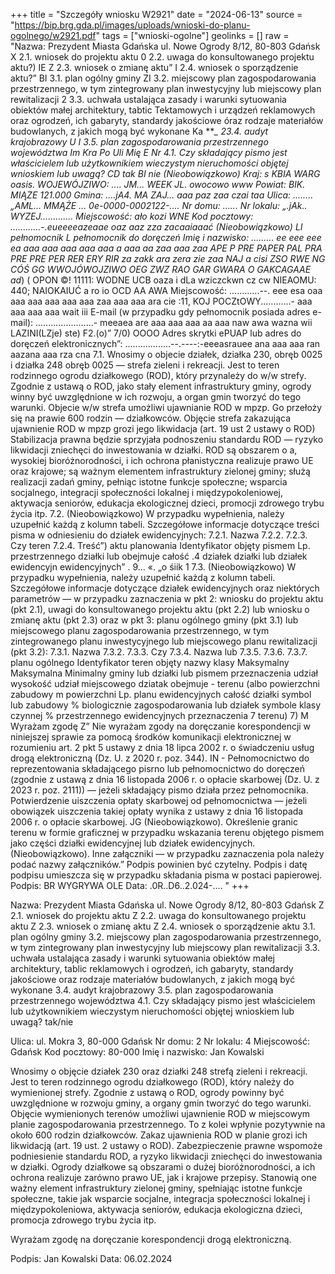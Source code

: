 +++
title = "Szczegóły wniosku W2921"
date = "2024-06-13"
source = "https://bip.brg.gda.pl/images/uploads/wnioski-do-planu-ogolnego/w2921.pdf"
tags = ["wnioski-ogolne"]
geolinks = []
raw = "Nazwa: Prezydent Miasta Gdańska ul. Nowe Ogrody 8/12, 80-803 Gdańsk X 2.1. wniosek do projektu aktu 0 2.2. uwaga do konsultowanego projektu aktu?) IE Z 2.3. wniosek o zmianę aktu” I 2.4. wniosek o sporządzenie aktu?” BI 3.1. plan ogólny gminy ZI 3.2. miejscowy plan zagospodarowania przestrzennego, w tym zintegrowany plan inwestycyjny lub miejscowy plan rewitalizacji 2 3.3. uchwała ustalająca zasady i warunki sytuowania obiektów małej architektury, tabtic Tektamowych i urządzeń reklamowych oraz ogrodzeń, ich gabaryty, standardy jakościowe óraz rodzaje materiałów budowlanych, z jakich mogą być wykonane Ka ***_ 23.4. audyt krajobrazowy U  I 3.5. plan zagospodarowania przestrzennego województwa  Im Kra Po Uli Mię E Nr 4.1. Czy składający pismo jest właścicielem lub użytkownikiem wieczystym nieruchomości objętej wnioskiem lub uwagą? CD tak BI nie (Nieobowiązkowo) Kraj: s KBIA WARG oasis. WOJEWÓJZIWO: .... JM... WEEK JL. owocowo www Powiat: BIK. MIĄZE  121.000 Gmina: ....jA4. MA ZAJ... aaa paz zaa czai taa Ulica: ........ „AML... MMĄŻE ... 0e-0000-0002122-.... Nr domu: ...... Nr lokalu: „.jAk.. WYZEJ............. Miejscowość: ało kozi WNE Kod pocztowy: ............-.eueeeeazeaae oaz aaz zza zacaaiaaać (Nieobowiązkowo) LI pełnomocnik  L pełnomocnik do doręczeń Imię i nazwisko: ......... ee eee eee ea aaa aaa aaa aaa aaa a aaa aa zaa aaa zaa APE P PRE PAPER PAL PRA PRE PRE PER RER ERY RIR za zakk ara zera zie zaa NAJ a cisi ZSO RWE NG CÓŚ GG WWOJÓWOJZIWO OEG ZWZ RAO GAR GWARA O GAKCAGAAE ad*)  ( OPON ©! 11111: WODNE UCB oaza i dLa wziczckwn cz cw NIEAOMU: 440; NAIOKAIUĆ a ro io OCD AA AWA Miejscowość: ............--. eee esa oaa aaa aaa aaa aaa aaa zaa aaa aaa ara cie :11, KOJ POCZtOWY............- aaa aaa aaa aaa wait iii E-mail (w przypadku gdy pełnomocnik posiada adres e-mail): .......................- meeaea are aaa aaa aaa aa aaa naw awa wazna wii  LAZINI(LZje) ste) F2.(o)” 7/0) OOOO Adres skrytki ePUAP lub adres do doręczeń elektronicznych”: ..................--.----:-eeeasrauee ana aaa aaa ran aazana aaa rza cna 7.1. Wnosimy o objecie działek, działka 230, obręb 0025 i działka 248 obręb 0025 — strefa zieleni i rekreacji. Jest to teren rodzinnego ogrodu działkowego (ROD), który przynależy do w/w strefy. Zgodnie z ustawą o ROD, jako stały element infrastruktury gminy, ogrody winny być uwzględnione w ich rozwoju, a organ gmin tworzyć do tego warunki. Objecie w/w strefa umożliwi ujawnianie ROD w mpzp. Go przełoży się na prawie 600 rodzin — działkowców. Objęcie strefa zakazująca ujawnienie ROD w mpzp grozi jego likwidacja (art. 19 ust 2 ustawy o ROD) Stabilizacja prawna będzie sprzyjała podnoszeniu standardu ROD — ryzyko likwidacji zniechęci do inwestowania w działki. ROD są obszarem o a, wysokiej bioróżnorodności, i ich ochrona płanistyczna realizuje prawo UE oraz krajowe; są ważnym elementem infrastruktury zielonej gminy; służą realizacji zadań gminy, pełniąc istotne funkcje społeczne; wsparcia socjalnego, integracji społeczności lokalnej i międzypokoleniowej, aktywacja seniorów, edukacja ekologicznej dzieci, promocji zdrowego trybu życia itp. 7.2. (Nieobowiązkowo) W przypadku wypełnienia, należy uzupełnić każdą z kolumn tabeli. Szczegółowe informacje dotyczące treści pisma w odniesieniu do działek ewidencyjnych: 7.2.1. Nazwa 7.2.2. 7.2.3. Czy teren 7.2.4. Treść”) aktu planowania Identyfikator objęty pismem Lp.  przestrzennego działki lub obejmuje całość .4 działek działki lub działek ewidencyjn ewidencyjnych”  . 9... «. „o śiik 1 7.3. (Nieobowiązkowo) W przypadku wypełnienia, należy uzupełnić każdą z kolumn tabeli. Szczegółowe informacje dotyczące działek ewidencyjnych oraz niektórych parametrów — w przypadku zaznaczenia w pkt 2: wniosku do projektu aktu (pkt 2.1), uwagi do konsultowanego projektu aktu (pkt 2.2) lub wniosku o zmianę aktu (pkt 2.3) oraz w pkt 3: planu ogólnego gminy (pkt 3.1) lub miejscowego planu zagospodarowania przestrzennego, w tym zintegrowanego planu inwestycyjnego lub miejscowego planu rewitalizacji (pkt 3.2): 7.3.1. Nazwa 7.3.2. 7.3.3. Czy 7.3.4. Nazwa lub 7.3.5. 7.3.6. 7.3.7. planu ogólnego Identyfikator teren objęty nazwy klasy Maksymalny Maksymalna Minimalny gminy lub działki lub pismem przeznaczenia udział wysokość udział miejscowego  dziatak obejmuje  - terenu (albo powierzchni zabudowy m powierzchni Lp. planu ewidencyjnych całość działki symbol lub zabudowy %  biologicznie zagospodarowania lub działek symbole klasy czynnej % przestrzennego ewidencyjnych  przeznaczenia 7 terenu) 7) M Wyrażam zgodę Z” Nie wyrażam zgody na doręczanie korespondencji w niniejszej sprawie za pomocą środków komunikacji elektronicznej w rozumieniu art. 2 pkt 5 ustawy z dnia 18 lipca 2002 r. o świadczeniu usług drogą elektroniczną (Dz. U. z 2020 r. poz. 344). IN - Pełnomocnictwo do reprezentowania składającego pisrno lub pełnomocnictwo do doręczeń (zgodnie z ustawą z dnia 16 listopada 2006 r. o opłacie skarbowej (Dz. U. z 2023 r. poz. 2111)) — jeżeli składający pismo działa przez pełnomocnika.  Potwierdzenie uiszczenia opłaty skarbowej od pełnomocnictwa — jeżeli obowiązek uiszczenia takiej opłaty wynika z ustawy z dnia 16 listopada 2006 r. o opłacie skarbowej. JG (Nieobowiązkowo). Określenie granic terenu w formie graficznej w przypadku wskazania terenu objętego pismem jako części działki ewidencyjnej lub działek ewidencyjnych. (Nieobowiązkowo). Inne załączniki — w przypadku zaznaczenia pola należy podać nazwy załączników.” Podpis powinien być czytelny. Podpis i datę podpisu umieszcza się w przypadku składania pisma w postaci papierowej.   Podpis:  BR WYGRYWA OLE Data: .0R..D6..2.024-.... "
+++

Nazwa: Prezydent Miasta Gdańska ul. Nowe Ogrody 8/12, 80-803 Gdańsk
Z 2.1. wniosek do projektu aktu
Z 2.2. uwaga do konsultowanego projektu aktu
Z 2.3. wniosek o zmianę aktu
Z 2.4. wniosek o sporządzenie aktu
3.1. plan ogólny gminy
3.2. miejscowy plan zagospodarowania przestrzennego, w tym zintegrowany plan inwestycyjny lub miejscowy plan rewitalizacji
3.3. uchwała ustalająca zasady i warunki sytuowania obiektów małej architektury, tablic reklamowych i ogrodzeń, ich gabaryty, standardy jakościowe oraz rodzaje materiałów budowlanych, z jakich mogą być wykonane
3.4. audyt krajobrazowy
3.5. plan zagospodarowania przestrzennego województwa
4.1. Czy składający pismo jest właścicielem lub użytkownikiem wieczystym nieruchomości objętej wnioskiem lub uwagą? tak/nie

Ulica: ul. Mokra 3, 80-000 Gdańsk
Nr domu: 2
Nr lokalu: 4
Miejscowość: Gdańsk
Kod pocztowy: 80-000
Imię i nazwisko: Jan Kowalski

Wnosimy o objęcie działek 230 oraz działki 248 strefą zieleni i rekreacji. Jest to teren rodzinnego ogrodu działkowego (ROD), który należy do wymienionej strefy. Zgodnie z ustawą o ROD, ogrody powinny być uwzględnione w rozwoju gminy, a organy gmin tworzyć do tego warunki. Objęcie wymienionych terenów umożliwi ujawnienie ROD w miejscowym planie zagospodarowania przestrzennego. To z kolei wpłynie pozytywnie na około 600 rodzin działkowców. Zakaz ujawnienia ROD w planie grozi ich likwidacją (art. 19 ust. 2 ustawy o ROD). Zabezpieczenie prawne wspomoże podniesienie standardu ROD, a ryzyko likwidacji zniechęci do inwestowania w działki. Ogrody działkowe są obszarami o dużej bioróżnorodności, a ich ochrona realizuje zarówno prawo UE, jak i krajowe przepisy. Stanowią one ważny element infrastruktury zielonej gminy, spełniając istotne funkcje społeczne, takie jak wsparcie socjalne, integracja społeczności lokalnej i międzypokoleniowa, aktywacja seniorów, edukacja ekologiczna dzieci, promocja zdrowego trybu życia itp.

Wyrażam zgodę na doręczanie korespondencji drogą elektroniczną.

Podpis: Jan Kowalski Data: 06.02.2024


